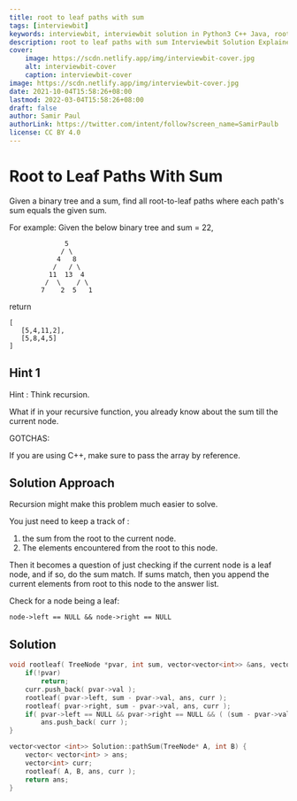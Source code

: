 ```yaml
---
title: root to leaf paths with sum
tags: [interviewbit]
keywords: interviewbit, interviewbit solution in Python3 C++ Java, root to leaf paths with sum solution
description: root to leaf paths with sum Interviewbit Solution Explained
cover:
    image: https://scdn.netlify.app/img/interviewbit-cover.jpg
    alt: interviewbit-cover
    caption: interviewbit-cover
image: https://scdn.netlify.app/img/interviewbit-cover.jpg
date: 2021-10-04T15:58:26+08:00
lastmod: 2022-03-04T15:58:26+08:00
draft: false
author: Samir Paul
authorLink: https://twitter.com/intent/follow?screen_name=SamirPaulb
license: CC BY 4.0
---
```


# Root to Leaf Paths With Sum

Given a binary tree and a sum, find all root-to-leaf paths where each path's sum equals the given sum.

For example:
Given the below binary tree and sum = 22,
```
              5
             / \
            4   8
           /   / \
          11  13  4
         /  \    / \
        7    2  5   1
```
return
```
[
   [5,4,11,2],
   [5,8,4,5]
]
```
## Hint 1

Hint : Think recursion.

What if in your recursive function, you already know about the sum till the current node.

GOTCHAS:

If you are using C++, make sure to pass the array by reference.

## Solution Approach

Recursion might make this problem much easier to solve.

You just need to keep a track of : 
1) the sum from the root to the current node. 
2) The elements encountered from the root to this node.

Then it becomes a question of just checking if the current node is a leaf node, and if so, do the sum match.
If sums match, then you append the current elements from root to this node to the answer list.

Check for a node being a leaf:

```
node->left == NULL && node->right == NULL
```

## Solution

```cpp
void rootleaf( TreeNode *pvar, int sum, vector<vector<int>> &ans, vector<int> curr ) {
    if(!pvar)
        return;
    curr.push_back( pvar->val );
    rootleaf( pvar->left, sum - pvar->val, ans, curr );
    rootleaf( pvar->right, sum - pvar->val, ans, curr );
    if( pvar->left == NULL && pvar->right == NULL && ( (sum - pvar->val ) == 0 ) )
        ans.push_back( curr );
}

vector<vector <int>> Solution::pathSum(TreeNode* A, int B) {
    vector< vector<int> > ans;
    vector<int> curr;
    rootleaf( A, B, ans, curr );
    return ans;
}
```
